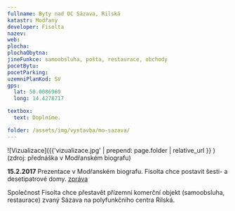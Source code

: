 ```yaml
---
fullname: Byty nad OC Sázava, Rilská
katastr: Modřany
developer: Fisolta
nazev:
web:
plocha:
plochaObytna:
jineFunkce: samoobsluha, pošta, restaurace, obchody
pocetBytu:
pocetParking:
uzemniPlanKod: SV
gps:
  lat: 50.0086969
  long: 14.4278717

textbox:
  text: Doplníme.

folder: /assets/img/vystavba/mo-sazava/
---
```


![Vizualizace]({{'vizualizace.jpg' | prepend: page.folder | relative_url }} )
(zdroj: přednáška v Modřanském biografu)

**15.2.2017** Prezentace v Modřanském biografu. Fisolta chce postavit šesti- a desetipatrové domy.
[zpráva](https://dvanactka.info/2017/02/firma-fisolta-plus-predstavila-studii-prestavby-polyfunkcniho-centra-rilska/)

Společnost Fisolta chce přestavět přízemní komerční objekt (samoobsluha, restaurace) zvaný Sázava na polyfunkčního centra Rilská.